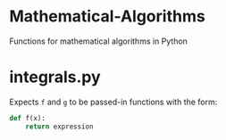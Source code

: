 # Mathematical-Algorithms
Functions for mathematical algorithms in Python

# integrals.py
Expects `f` and `g` to be passed-in functions with the form:
```py
def f(x):
    return expression
```
